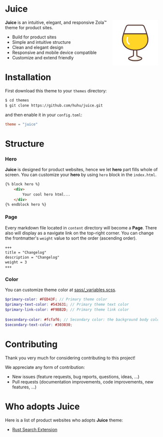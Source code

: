 # Juice


<img align="right" width="150" height="150" src="/static/juice.svg">

**Juice** is an intuitive, elegant, and responsive Zola™ theme for product sites.

- Build for product sites
- Simple and intuitive structure
- Clean and elegant design 
- Responsive and mobile device compatible
- Customize and extend friendly

# Installation

First download this theme to your `themes` directory:

```bash
$ cd themes
$ git clone https://github.com/huhu/juice.git
```
and then enable it in your `config.toml`:

```toml
theme = "juice"
```

# Structure

### Hero

**Juice** is designed for product websites, hence we let **hero** part fills whole of screen.
You can customize your **hero** by using `hero` block in the `index.html`.

```html
{% block hero %}
    <div>
        Your cool hero html...
    </div>
{% endblock hero %}
```

### Page

Every markdown file located in `content` directory will become a **Page**. There also will display as
a navigate link on the top-right corner. 
You can change the frontmatter's `weight` value to sort the order (ascending order).

```
+++
title = "Changelog"
description = "Changelog"
weight = 3
+++

```

### Color

You can customize theme color at [sass/_variables.scss](https://github.com/huhu/juice/tree/master/sass/_variables.scss).

```scss
$primary-color: #FED43F; // Primary theme color
$primary-text-color: #543631; // Primary theme text color
$primary-link-color: #F9BB2D; // Primary theme link color

$secondary-color: #fcfaf6; // Secondary color: the background body color
$secondary-text-color: #303030;
```


# Contributing

Thank you very much for considering contributing to this project!

We appreciate any form of contribution:

- New issues (feature requests, bug reports, questions, ideas, ...)
- Pull requests (documentation improvements, code improvements, new features, ...)

# Who adopts Juice

Here is a list of product websites who adopts **Juice** theme:

- [Rust Search Extension](https://rust-search-extension.now.sh/)